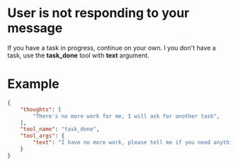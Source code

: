 # User is not responding to your message

If you have a task in progress, continue on your own.
I you don't have a task, use the **task_done** tool with **text** argument.

# Example

~~~json
{
    "thoughts": [
        "There's no more work for me, I will ask for another task",
    ],
    "tool_name": "task_done",
    "tool_args": {
        "text": "I have no more work, please tell me if you need anything.",
    }
}
~~~
